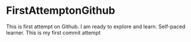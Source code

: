 # FirstAttemptonGithub
This is first attempt on Github. I am ready to explore and learn. Self-paced learner.
This is my first commit attempt
